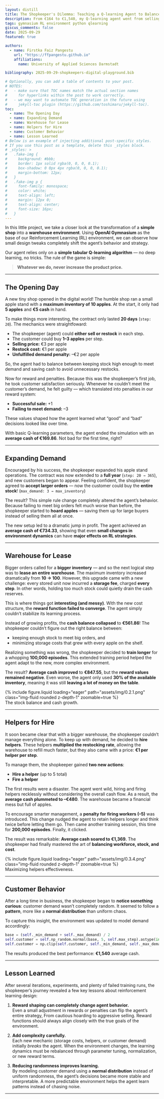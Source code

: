 ```yaml
---
layout: distill
title: The Shopkeeper's Dilemma: Teaching a Q-learning Agent to Balance Inventory and Cash
description: From €164 to €1,540, my Q-learning agent went from selling apples to managing a warehouse.
tags: gymnasium RL environment python qlearning
giscus_comments: false
date: 2025-09-29
featured: true

authors:
  - name: Firstka Faiz Pangestu
    url: "https://ffpangestu.github.io"
    affiliations:
      name: University of Applied Sciences Darmstadt

bibliography: 2025-09-29-shopkeepers-digital-playground.bib

# Optionally, you can add a table of contents to your post.
# NOTES:
#   - make sure that TOC names match the actual section names
#     for hyperlinks within the post to work correctly.
#   - we may want to automate TOC generation in the future using
#     jekyll-toc plugin (https://github.com/toshimaru/jekyll-toc).
toc:
  - name: The Opening Day
  - name: Expanding Demand
  - name: Warehouse for Lease
  - name: Helpers for Hire
  - name: Customer Behavior
  - name: Lesson Learned
# Below is an example of injecting additional post-specific styles.
# If you use this post as a template, delete this _styles block.
# _styles: >
#   .fake-img {
#     background: #bbb;
#     border: 1px solid rgba(0, 0, 0, 0.1);
#     box-shadow: 0 0px 4px rgba(0, 0, 0, 0.1);
#     margin-bottom: 12px;
#   }
#   .fake-img p {
#     font-family: monospace;
#     color: white;
#     text-align: left;
#     margin: 12px 0;
#     text-align: center;
#     font-size: 16px;
#   }
---
```


In this little project, we take a closer look at the transformation of a **simple shop** into a **warehouse environment**. Using **OpenAI Gymnasium** as the base of our Reinforcement Learning (RL) environment, we can observe how small design tweaks completely shift the agent’s behavior and strategy.

Our agent relies only on a **simple tabular Q-learning algorithm** — no deep learning, no tricks. The rule of the game is simple:

> **Whatever we do, never increase the product price.**

---

## The Opening Day

A new tiny shop opened in the digital world! The humble shop ran a small apple stand with a **maximum inventory of 10 apples**. At the start, it only had **5 apples** and **€5 cash** in hand.

To make things more interesting, the contract only lasted **20 days** (`step: 20`). The mechanics were straightfoward:

- The shopkeeper (agent) could **either sell or restock** in each step.
- The customer could buy **1–3 apples** per step.
- **Selling price:** €3 per apple
- **Restock cost:** €1 per apple
- **Unfulfilled demand penalty:** –€2 per apple

So, the agent had to balance between keeping stock high enough to meet demand and saving cash to avoid unnecessary restocks.

Now for reward and penalties. Because this was the shopkeeper’s first job, he took customer satisfaction seriously. Whenever he couldn’t meet the customer’s demand, he felt guilty — which translated into penalties in our reward system:

- **Successful sale:** +1
- **Failing to meet demand:** –3

These values shaped how the agent learned what “good” and “bad” decisions looked like over time.

With basic Q-learning parameters, the agent ended the simulation with an **average cash of €169.86**. Not bad for the first time, right?

---

## Expanding Demand

Encouraged by his success, the shopkeeper expanded his apple stand operations. The contract was now extended to a **full year** (`step: 20 → 365`), and new customers began to appear. Feeling confident, the shopkeeper agreed to **accept larger orders** — now the customer could buy the **entire stock**! (`max_demand: 3 → max_inventory`)

The result? This simple rule change completely altered the agent’s behavior. Because failing to meet big orders felt much worse than before, the shopkeeper started to **hoard apples** — saving them up for large buyers instead of selling them all at once.

The new setup led to a dramatic jump in profit. The agent achieved an **average cash of €734.33**, showing that even **small changes in environment dynamics** can have **major effects on RL strategies**.

---

## Warehouse for Lease

Bigger orders called for a **bigger inventory** — and so the next logical step was to **lease an entire warehouse**. The maximum inventory increased dramatically from **10 → 100**. However, this upgrade came with a new challenge: every stored unit now incurred a **storage fee**, charged **every step**. In other words, holding too much stock could quietly drain the cash reserves.

This is where things got **interesting (and messy)**. With the new cost structure, the **reward function failed to converge**. The agent simply couldn’t stabilize its learning process.

Instead of growing profits, the **cash balance collapsed** to **€561.86**! The shopkeeper couldn’t figure out the right balance between:

- keeping enough stock to meet big orders, and
- minimizing storage costs that grew with every apple on the shelf.

Realizing something was wrong, the shopkeeper decided to **train longer** for a whopping **100,000 episodes**. This extended training period helped the agent adapt to the new, more complex environment.

The result? **Average cash improved** to **€847.55**, but the **reward values remained negative**. Even worse, the agent only used **30% of the available inventory**, meaning it was still **leaving a lot of money on the table**.

<div class="row mt-3">
    <div class="col-sm mt-3 mt-md-0">
        {% include figure.liquid loading="eager" path="assets/img/0.2.1.png" class="img-fluid rounded z-depth-1" zoomable=true %}
    </div>
</div>
<div class="caption">
  The stock balance and cash growth.
</div>

---

## Helpers for Hire

It soon became clear that with a bigger warehouse, the shopkeeper couldn’t manage everything alone. To keep up with demand, he decided to **hire helpers**. These helpers **multiplied the restocking rate**, allowing the warehouse to refill much faster, but they also came with a price: **€1 per helper per step**.

To manage them, the shopkeeper gained **two new actions**:

- **Hire a helper** (up to 5 total)
- **Fire a helper**

The first results were a disaster. The agent went wild, hiring and firing helpers recklessly without considering the overall cash flow. As a result, the **average cash plummeted to –€480**. The warehouse became a financial mess but full of apples.

To encourage smarter management, a **penalty for firing workers (–5)** was introduced. This change nudged the agent to retain helpers longer and think twice before letting them go. Then came another training session, this time for **200,000 episodes**. Finally, it clicked.

The result was remarkable: **Average cash soared to €1,369.** The shopkeeper had finally mastered the art of **balancing workforce, stock, and cost**.

<div class="row mt-3">
    <div class="col-sm mt-3 mt-md-0">
        {% include figure.liquid loading="eager" path="assets/img/0.3.4.png" class="img-fluid rounded z-depth-1" zoomable=true %}
    </div>
</div>
<div class="caption">
  Maximizing helpers effectiveness.
</div>

---

## Customer Behavior

After a long time in business, the shopkeeper began to **notice something curious**: customer demand wasn’t completely random. It seemed to follow a **pattern**, more like a **normal distribution** than uniform chaos.

To capture this insight, the environment was updated to model demand accordingly:

```python
base = (self._min_demand + self._max_demand) / 2
self.customer = self.np_random.normal(base, 5, self.max_step).astype(int)
self.customer = np.clip(self.customer, self._min_demand, self._max_demand)
```

The results produced the best performance: **€1,540** average cash.

---

## Lesson Learned

After several iterations, experiments, and plenty of failed training runs, the shopkeeper’s journey revealed a few key lessons about reinforcement learning design:

1. **Reward shaping can completely change agent behavior.**  
   Even a small adjustment in rewards or penalties can flip the agent’s entire strategy, From cautious hoarding to aggressive selling. Reward functions should always align closely with the true goals of the environment.

2. **Add complexity carefully.**  
   Each new mechanic (storage costs, helpers, or customer demand) initially _breaks_ the agent. When the environment changes, the learning dynamics must be rebalanced through parameter tuning, normalization, or new reward terms.

3. **Reducing randomness improves learning.**  
   By modeling customer demand using a **normal distribution** instead of uniform randomness, the agent’s decisions became more stable and interpretable. A more predictable environment helps the agent learn patterns instead of chasing noise.

---

